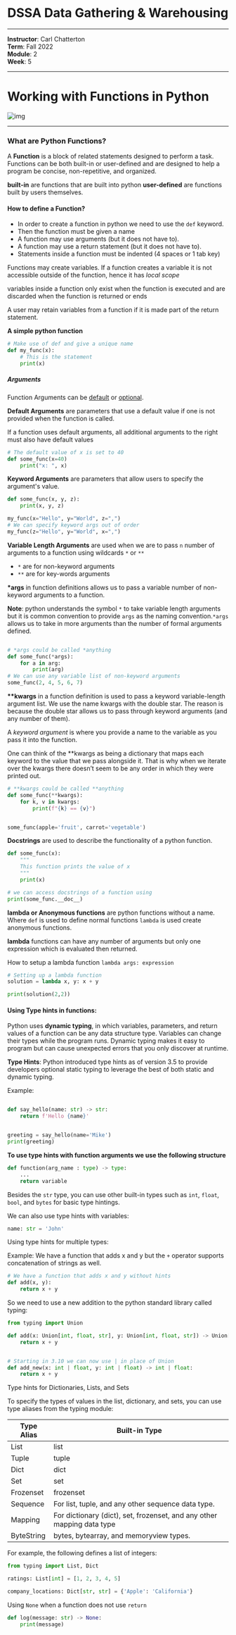 # DSSA Data Gathering & Warehousing
---

**Instructor**: Carl Chatterton <br>
**Term**: Fall 2022 <br>
**Module**: 2 <br>
**Week**: 5

---
# Working with Functions in Python
![img](/assets/img/python.jfif)

---

### What are Python Functions?

A __Function__ is a block of related statements designed to perform a task. Functions can be both built-in or user-defined and are designed to help a program be concise, non-repetitive, and organized. 

__built-in__ are functions that are built into python
__user-defined__ are functions built by users themselves.

#### How to define a Function?
* In order to create a function in python we need to use the `def` keyword. 
* Then the function must be given a name
* A function may use arguments (but it does not have to).
* A function may use a return statement (but it does not have to).
* Statements inside a function must be indented (4 spaces or 1 tab key)

Functions may create variables. If a function creates a variable it is not accessible outside of the function, hence it has _local scope_

variables inside a function only exist when the function is executed and are discarded when the function is returned or ends

A user may retain variables from a function if it is made part of the return statement. 

__A simple python function__
```python
# Make use of def and give a unique name
def my_func(x):
    # This is the statement
    print(x)
```
##### Arguments
Function Arguments can be <u>default</u> or <u>optional</u>. 

__Default Arguments__ are parameters that use a default value if one is not provided when the function is called. 

If a function uses default arguments, all additional arguments to the right must also have default values

```python
# The default value of x is set to 40
def some_func(x=40)
    print("x: ", x)
```

__Keyword Arguments__ are parameters that allow users to specify the argument's value.

```python
def some_func(x, y, z):
    print(x, y, z)

my_func(x="Hello", y="World", z=",")
# We can specify keyword args out of order
my_func(z="Hello", y="World", x=",")
```


__Variable Length Arguments__ are used when we are to pass `n` number of arguments to a function using wildcards `*` or `**`

* `*` are for non-keyword arguments
* `**` are for key-words arguments

__*args__ in function definitions allows us to pass a variable number of non-keyword arguments to a function.

__Note__: python understands the symbol `*` to take variable length arguments but it is common convention to provide `args` as the naming convention.`*args` allows us to take in more arguments than the number of formal arguments defined. 

```python

# *args could be called *anything
def some_func(*args):
    for a in arg:
        print(arg)
# We can use any variable list of non-keyword arguments
some_func(2, 4, 5, 6, 7)
```


__**kwargs__  in a function definition is used to pass a keyword variable-length argument list. We use the name kwargs with the double star. The reason is because the double star allows us to pass through keyword arguments (and any number of them).

A _keyword argument_ is where you provide a name to the variable as you pass it into the function.

One can think of the **kwargs as being a dictionary that maps each keyword to the value that we pass alongside it. That is why when we iterate over the kwargs there doesn’t seem to be any order in which they were printed out.

```python
# **kwargs could be called **anything
def some_func(**kwargs):
    for k, v in kwargs:
        print(f"{k} == {v}")


some_func(apple='fruit', carrot='vegetable')
```

__Docstrings__ are used to describe the functionality of a python function. 

```python
def some_func(x):
    """
    This function prints the value of x
    """
    print(x)

# we can access docstrings of a function using
print(some_func.__doc__)
```
__lambda or Anonymous functions__ are python functions without a name. Where `def` is used to define normal functions `lambda` is used create anonymous functions. 

__lambda__ functions can have any number of arguments but only one expression which is evaluated then returned.

How to setup a lambda function
`lambda args: expression`

```python
# Setting up a lambda function
solution = lambda x, y: x + y

print(solution(2,2))
```

#### Using Type hints in functions:

Python uses __dynamic typing__, in which variables, parameters, and return values of a function can be any data structure type. Variables can change their types while the program runs. Dynamic typing makes it easy to program but can cause unexpected errors that you only discover at runtime.

__Type Hints__: 
Python introduced type hints as of version 3.5 to provide developers optional static typing to leverage the best of both static and dynamic typing. 

Example:
```python

def say_hello(name: str) -> str:
    return f'Hello {name}'


greeting = say_hello(name='Mike')
print(greeting)
```

__To use type hints with function arguments we use the following structure__


```python
def function(arg_name : type) -> type:
    ...
    return variable
```

Besides the `str` type, you can use other built-in types such as `int`, `float`, `bool`, and `bytes` for basic type hintings.

We can also use type hints with variables:
```python
name: str = 'John'
```

Using type hints for multiple types:

Example:
We have a function that adds x and y but the `+` operator supports
concatenation of strings as well. 
```python
# We have a function that adds x and y without hints
def add(x, y):
    return x + y
```

So we need to use a new addition to the python standard library called typing:
```python
from typing import Union

def add(x: Union[int, float, str], y: Union[int, float, str]) -> Union[int, float, str]:
    return x + y


# Starting in 3.10 we can now use | in place of Union
def add_new(x: int | float, y: int | float) -> int | float:
    return x + y
```


Type hints for Dictionaries, Lists, and Sets

To specify the types of values in the list, dictionary, and sets, you can use type aliases from the typing module:

|Type Alias |	Built-in Type |
|---|---|
|List|	list|
|Tuple|	tuple|
|Dict|	dict|
|Set|	set|
|Frozenset|	frozenset|
|Sequence|	For list, tuple, and any other sequence data type.|
|Mapping|	For dictionary (dict), set, frozenset, and any other mapping data type|
|ByteString	|bytes, bytearray, and memoryview types.|

For example, the following defines a list of integers:

```python
from typing import List, Dict

ratings: List[int] = [1, 2, 3, 4, 5]

company_locations: Dict[str, str] = {'Apple': 'California'}
```


Using `None` when a function does not use `return`

```python
def log(message: str) -> None:
    print(message)
```